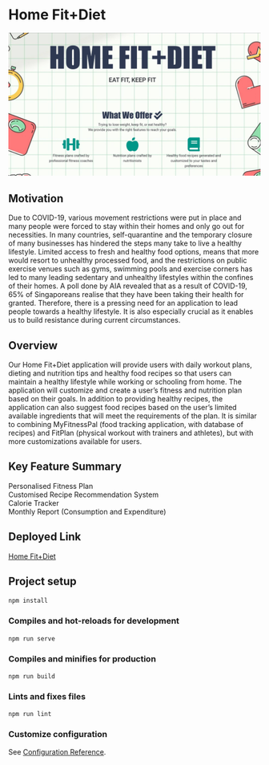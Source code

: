 # Home Fit+Diet
![Image](/public/images/image.jpg?raw=true "Title")
## Motivation

Due to COVID-19, various movement restrictions were put in place and many people were forced to stay within their homes and only go out for necessities. In many countries, self-quarantine and the temporary closure of many businesses has hindered the steps many take to live a healthy lifestyle. Limited access to fresh and healthy food options, means that more would resort to unhealthy processed food, and the restrictions on public exercise venues such as gyms, swimming pools and exercise corners has led to many leading sedentary and unhealthy lifestyles within the confines of their homes. A poll done by AIA revealed that as a result of COVID-19, 65% of Singaporeans realise that they have been taking their health for granted. Therefore, there is a pressing need for an application to lead people towards a healthy lifestyle. It is also especially crucial as it enables us to build resistance during current circumstances.
## Overview

Our Home Fit+Diet application will provide users with daily workout plans, dieting and nutrition tips and healthy food recipes so that users can maintain a healthy lifestyle while working or schooling from home. The application will customize and create a user’s fitness and nutrition plan based on their goals. In addition to providing healthy recipes, the application can also suggest food recipes based on the user’s limited available ingredients that will meet the requirements of the plan. It is similar to combining MyFitnessPal (food tracking application, with database of recipes) and FitPlan (physical workout with trainers and athletes), but with more customizations available for users.

## Key Feature Summary

Personalised Fitness Plan <br>
Customised Recipe Recommendation System <br>
Calorie Tracker <br>
Monthly Report (Consumption and Expenditure) <br>

## Deployed Link

[Home Fit+Diet](https://homefitdiet-f9353.web.app/)

## Project setup
```
npm install
```

### Compiles and hot-reloads for development
```
npm run serve
```

### Compiles and minifies for production
```
npm run build
```

### Lints and fixes files
```
npm run lint
```

### Customize configuration
See [Configuration Reference](https://cli.vuejs.org/config/).


